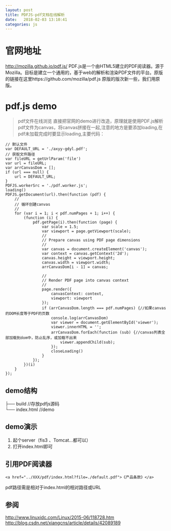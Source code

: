 ```yaml
---
layout: post
title: PDFJS-pdf文档在线解析
date:   2018-02-03 13:10:41
categories: js
---
```

# 官网地址
http://mozilla.github.io/pdf.js/
PDF.js是一个由HTML5建立的PDF阅读器。源于Mozilla。目标是建立一个通用的，基于web的解析和渲染PDF文件的平台。原版的链接在这里https://github.com/mozilla/pdf.js 原版的版次新一些，我们用原版。

# pdf.js demo
>pdf文件在线浏览
直接把官网的demo进行改造，原理就是使用PDF.js解析pdf文件为canvas，将canvas拼接在一起,注意的地方是要添加loading,在pdf未加载完成时要显示loading,主要代码：

```
// 默认文件
var DEFAULT_URL = './axyy-gdyl.pdf';
// 获取文件路径
var fileURL = getUrlParam('file')
var url = fileURL;
var arrCanvasDom = [];
if (url === null) {
    url = DEFAULT_URL;
}
PDFJS.workerSrc = './pdf.worker.js';
loading()
PDFJS.getDocument(url).then(function (pdf) {
    // 
    // 循环创建canvas
    // 
    for (var i = 1; i < pdf.numPages + 1; i++) {
        (function (i) {
            pdf.getPage(i).then(function (page) {
                var scale = 1.5;
                var viewport = page.getViewport(scale);
                //
                // Prepare canvas using PDF page dimensions
                //
                var canvas = document.createElement('canvas');
                var context = canvas.getContext('2d');
                canvas.height = viewport.height;
                canvas.width = viewport.width;
                arrCanvasDom[i - 1] = canvas;
                
                //
                // Render PDF page into canvas context
                //
                page.render({
                    canvasContext: context,
                    viewport: viewport
                });
                if (arrCanvasDom.length === pdf.numPages) {//如果canvas的DOM长度等于PDF的页数
                    console.log(arrCanvasDom)
                    var viewer = document.getElementById('viewer');
                    viewer.innerHTML = '';
                    arrCanvasDom.forEach(function (sub) {//canvas列表全部加载到dom中，防止乱序，或加载不出来
                        viewer.appendChild(sub);
                    });
                    closeLoading()
                }
            });
        })(i)
    }
});
```

## demo结构
├── build              //存放pdfjs源码    
└── index.html         //demo  

## demo演示
1. 起个server（fis3 、Tomcat...都可以）
2. 打开index.html即可

## 引用PDF阅读器
```
<a href="../XXX/pdf/index.html?file=./default.pdf">《产品条款》</a>
```
pdf路径需是相对于index.html的相对路径或URL

## 参阅
http://www.linuxidc.com/Linux/2015-06/118728.htm
http://blog.csdn.net/xiangcns/article/details/42089189
